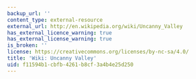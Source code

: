 ```yaml
---
backup_url: ''
content_type: external-resource
external_url: http://en.wikipedia.org/wiki/Uncanny_Valley
has_external_licence_warning: true
has_external_license_warning: true
is_broken: ''
license: https://creativecommons.org/licenses/by-nc-sa/4.0/
title: 'Wiki: Uncanny Valley'
uid: f11594b1-cbfb-4261-b8cf-3a4b4e25d250
---
```

